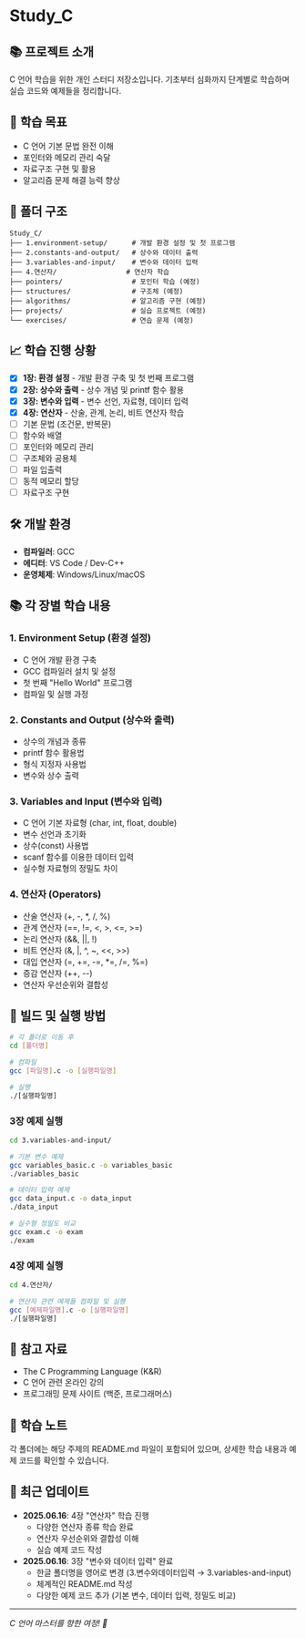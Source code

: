 # Study_C

## 📚 프로젝트 소개
C 언어 학습을 위한 개인 스터디 저장소입니다. 기초부터 심화까지 단계별로 학습하며 실습 코드와 예제들을 정리합니다.

## 🎯 학습 목표
- C 언어 기본 문법 완전 이해
- 포인터와 메모리 관리 숙달
- 자료구조 구현 및 활용
- 알고리즘 문제 해결 능력 향상

## 📁 폴더 구조
```
Study_C/
├── 1.environment-setup/      # 개발 환경 설정 및 첫 프로그램
├── 2.constants-and-output/   # 상수와 데이터 출력
├── 3.variables-and-input/    # 변수와 데이터 입력
├── 4.연산자/                 # 연산자 학습
├── pointers/                 # 포인터 학습 (예정)
├── structures/               # 구조체 (예정)
├── algorithms/               # 알고리즘 구현 (예정)
├── projects/                 # 실습 프로젝트 (예정)
└── exercises/                # 연습 문제 (예정)
```

## 📈 학습 진행 상황
- [x] **1장: 환경 설정** - 개발 환경 구축 및 첫 번째 프로그램
- [x] **2장: 상수와 출력** - 상수 개념 및 printf 함수 활용
- [x] **3장: 변수와 입력** - 변수 선언, 자료형, 데이터 입력
- [x] **4장: 연산자** - 산술, 관계, 논리, 비트 연산자 학습
- [ ] 기본 문법 (조건문, 반복문)
- [ ] 함수와 배열
- [ ] 포인터와 메모리 관리
- [ ] 구조체와 공용체
- [ ] 파일 입출력
- [ ] 동적 메모리 할당
- [ ] 자료구조 구현

## 🛠️ 개발 환경
- **컴파일러**: GCC
- **에디터**: VS Code / Dev-C++
- **운영체제**: Windows/Linux/macOS

## 📚 각 장별 학습 내용

### 1. Environment Setup (환경 설정)
- C 언어 개발 환경 구축
- GCC 컴파일러 설치 및 설정
- 첫 번째 "Hello World" 프로그램
- 컴파일 및 실행 과정

### 2. Constants and Output (상수와 출력)
- 상수의 개념과 종류
- printf 함수 활용법
- 형식 지정자 사용법
- 변수와 상수 출력

### 3. Variables and Input (변수와 입력)
- C 언어 기본 자료형 (char, int, float, double)
- 변수 선언과 초기화
- 상수(const) 사용법
- scanf 함수를 이용한 데이터 입력
- 실수형 자료형의 정밀도 차이

### 4. 연산자 (Operators)
- 산술 연산자 (+, -, *, /, %)
- 관계 연산자 (==, !=, <, >, <=, >=)
- 논리 연산자 (&&, ||, !)
- 비트 연산자 (&, |, ^, ~, <<, >>)
- 대입 연산자 (=, +=, -=, *=, /=, %=)
- 증감 연산자 (++, --)
- 연산자 우선순위와 결합성

## 🔧 빌드 및 실행 방법
```bash
# 각 폴더로 이동 후
cd [폴더명]

# 컴파일
gcc [파일명].c -o [실행파일명]

# 실행
./[실행파일명]
```

### 3장 예제 실행
```bash
cd 3.variables-and-input/

# 기본 변수 예제
gcc variables_basic.c -o variables_basic
./variables_basic

# 데이터 입력 예제
gcc data_input.c -o data_input
./data_input

# 실수형 정밀도 비교
gcc exam.c -o exam
./exam
```

### 4장 예제 실행
```bash
cd 4.연산자/

# 연산자 관련 예제들 컴파일 및 실행
gcc [예제파일명].c -o [실행파일명]
./[실행파일명]
```

## 📖 참고 자료
- The C Programming Language (K&R)
- C 언어 관련 온라인 강의
- 프로그래밍 문제 사이트 (백준, 프로그래머스)

## 📝 학습 노트
각 폴더에는 해당 주제의 README.md 파일이 포함되어 있으며, 상세한 학습 내용과 예제 코드를 확인할 수 있습니다.

## 🔄 최근 업데이트
- **2025.06.16**: 4장 "연산자" 학습 진행
  - 다양한 연산자 종류 학습 완료
  - 연산자 우선순위와 결합성 이해
  - 실습 예제 코드 작성
- **2025.06.16**: 3장 "변수와 데이터 입력" 완료
  - 한글 폴더명을 영어로 변경 (3.변수와데이터입력 → 3.variables-and-input)
  - 체계적인 README.md 작성
  - 다양한 예제 코드 추가 (기본 변수, 데이터 입력, 정밀도 비교)

---
*C 언어 마스터를 향한 여정! 🚀*

